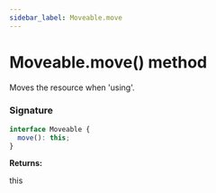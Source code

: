 ```yaml
---
sidebar_label: Moveable.move
---
```


# Moveable.move() method

Moves the resource when 'using'.

### Signature

```typescript
interface Moveable {
  move(): this;
}
```

**Returns:**

this
